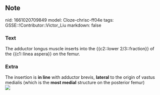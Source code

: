 ## Note
nid: 1661020709849
model: Cloze-chrisc-ff04e
tags: GSSE::!Contributor::Victor_Liu
markdown: false

### Text
The adductor longus muscle inserts into the {{c2::lower 2/3::fraction}} of the {{c1::linea aspera}} on the femur.

### Extra
<div>
  The insertion is <b>in line</b> with adductor brevis,
  <b>lateral</b> to the origin of vastus medialis (which is the
  <b>most medial</b> structure on the posterior femur)
</div><img src=
"paste-919b0a0a95aa08ad0c34e30b469aedf826a8c7d8.jpg">
